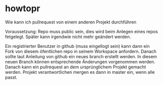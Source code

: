 # howtopr
Wie kann ich pullrequest von einem anderen Projekt durchführen

Voraussetzung: 
Repo muss public sein, dies wird beim Anlegen eines repos fetgelegt. Später kann irgendwie nicht mehr geändert werden.

Ein registrierter Benutzer in github (muss eingellogt sein) kann dann ein Fork von diesem öfentlichen repo in seinem Workspace anfordern.
Danach sollte laut Anleitung von github ein neues branch erstellt werden. In diesem neuen Branch können entsprechende Änderungen vorgenommen werden.
Danach kann ein pullrequest an dem ursprünglichem Projekt gemacht werden. 
Projekt verantwortlichen mergen es dann in master ein, wenn alle passt.
